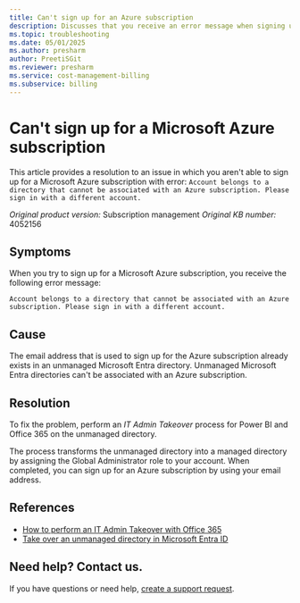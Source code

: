 ```yaml
---
title: Can't sign up for an Azure subscription
description: Discusses that you receive an error message when signing up for an Azure subscription.
ms.topic: troubleshooting
ms.date: 05/01/2025
ms.author: presharm
author: PreetiSGit
ms.reviewer: presharm
ms.service: cost-management-billing
ms.subservice: billing
---
```


# Can't sign up for a Microsoft Azure subscription

This article provides a resolution to an issue in which you aren't able to sign up for a Microsoft Azure subscription with error: `Account belongs to a directory that cannot be associated with an Azure subscription. Please sign in with a different account.`

_Original product version:_ Subscription management
_Original KB number:_ 4052156

## Symptoms

When you try to sign up for a Microsoft Azure subscription, you receive the following error message:

`Account belongs to a directory that cannot be associated with an Azure subscription. Please sign in with a different account.`

## Cause

The email address that is used to sign up for the Azure subscription already exists in an unmanaged Microsoft Entra directory. Unmanaged Microsoft Entra directories can't be associated with an Azure subscription.

## Resolution

To fix the problem, perform an *IT Admin Takeover* process for Power BI and Office 365 on the unmanaged directory.

The process transforms the unmanaged directory into a managed directory by assigning the Global Administrator role to your account. When completed, you can sign up for an Azure subscription by using your email address.

## References

- [How to perform an IT Admin Takeover with Office 365](https://powerbi.microsoft.com/blog/how-to-perform-an-it-admin-takeover-with-o365/)
- [Take over an unmanaged directory in Microsoft Entra ID](/azure/active-directory/domains-admin-takeover)

## Need help? Contact us.

If you have questions or need help,  [create a support request](https://go.microsoft.com/fwlink/?linkid=2083458).
